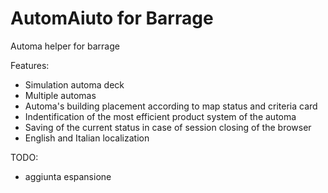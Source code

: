 # AutomAiuto for Barrage
Automa helper for barrage

Features:
- Simulation automa deck
- Multiple automas
- Automa's building placement according to map status and criteria card
- Indentification of the most efficient product system of the automa
- Saving of the current status in case of session closing of the browser
- English and Italian localization

TODO:
- aggiunta espansione
